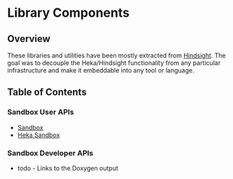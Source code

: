 # Library Components

## Overview
These libraries and utilities have been mostly extracted from [Hindsight](https://github.com/trink/hindsight).
The goal was to decouple the Heka/Hindsight functionality from any particular
infrastructure and make it embeddable into any tool or language.

## Table of Contents

### Sandbox User APIs
* [Sandbox](sandbox.md)
* [Heka Sandbox](heka_sandox/index.md)

### Sandbox Developer APIs
* todo - Links to the Doxygen output

